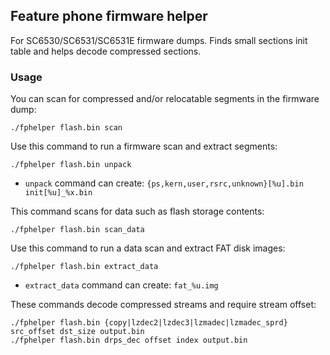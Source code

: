 ## Feature phone firmware helper

For SC6530/SC6531/SC6531E firmware dumps. Finds small sections init table and helps decode compressed sections.

### Usage

You can scan for compressed and/or relocatable segments in the firmware dump:

`./fphelper flash.bin scan`  

Use this command to run a firmware scan and extract segments:

`./fphelper flash.bin unpack`  

* `unpack` command can create: `{ps,kern,user,rsrc,unknown}[%u].bin init[%u]_%x.bin`

This command scans for data such as flash storage contents:

`./fphelper flash.bin scan_data`  

Use this command to run a data scan and extract FAT disk images:

`./fphelper flash.bin extract_data`  

* `extract_data` command can create: `fat_%u.img`

These commands decode compressed streams and require stream offset:

`./fphelper flash.bin {copy|lzdec2|lzdec3|lzmadec|lzmadec_sprd} src_offset dst_size output.bin`  
`./fphelper flash.bin drps_dec offset index output.bin`  

